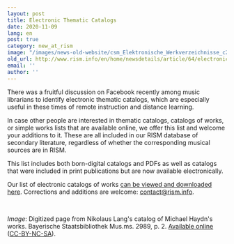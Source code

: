 ```yaml
---
layout: post
title: Electronic Thematic Catalogs
date: 2020-11-09
lang: en
post: true
category: new_at_rism
image: "/images/news-old-website/csm_Elektronische_Werkverzeichnisse_c2d566f881.jpg"
old_url: http://www.rism.info/en/home/newsdetails/article/64/electronic-thematic-catalogs.html
email: ''
author: ''
---
```


There was a fruitful discussion on Facebook recently among music librarians to identify electronic thematic catalogs, which are especially useful in these times of remote instruction and distance learning.&nbsp;   
  
In case other people are interested in thematic catalogs, catalogs of works, or simple works lists that are available online, we offer this list and welcome your additions to it. These are all included in our RISM database of secondary literature, regardless of whether the corresponding musical sources are in RISM.&nbsp;   
  
This list includes both born-digital catalogs and PDFs as well as catalogs that were included in print publications but are now available electronically.   
  
Our list of electronic catalogs of works [can be viewed and downloaded here](https://docs.google.com/spreadsheets/d/1uW0tp_5qow5rZWnKKjmhgjFM1NsLqykrHR58uYymAyo/edit?usp=sharing). Corrections and additions are welcome: [contact@rism.info](mailto:contact@rism.info).

&nbsp;

_Image_: Digitized page from Nikolaus Lang's catalog of Michael Haydn's works. Bayerische Staatsbibliothek Mus.ms. 2989, p. 2. [Available online](http://mdz-nbn-resolving.de/urn:nbn:de:bvb:12-bsb00083795-4) ([CC-BY-NC-SA](https://creativecommons.org/licenses/by-nc-sa/4.0/deed.de)).

&nbsp;

&nbsp;

&nbsp;